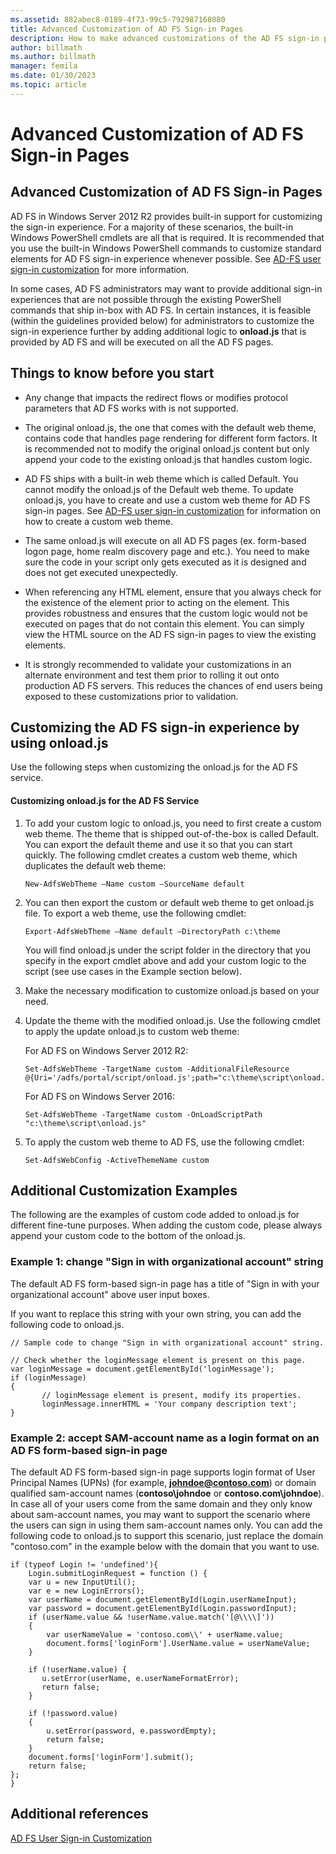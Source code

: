 ```yaml
---
ms.assetid: 882abec8-0189-4f73-99c5-792987168080
title: Advanced Customization of AD FS Sign-in Pages
description: How to make advanced customizations of the AD FS sign-in pages
author: billmath
ms.author: billmath
manager: femila
ms.date: 01/30/2023
ms.topic: article
---
```




# Advanced Customization of AD FS Sign-in Pages


## Advanced Customization of AD FS Sign\-in Pages
AD FS in Windows Server 2012 R2 provides built\-in support for customizing the sign\-in experience. For a majority of these scenarios, the built\-in Windows PowerShell cmdlets are all that is required.  It is recommended that you use the built\-in Windows PowerShell commands to customize standard elements for AD FS sign\-in experience whenever possible.  See [AD-FS user sign-in customization](AD-FS-user-sign-in-customization.md) for more information.

In some cases, AD FS administrators may want to provide additional sign\-in experiences that are not possible through the existing PowerShell commands that ship in\-box with AD FS. In certain instances, it is feasible \(within the guidelines provided below\) for administrators to customize the sign\-in experience further by adding additional logic to **onload.js** that is provided by AD FS and will be executed on all the AD FS pages.

## Things to know before you start

-   Any change that impacts the redirect flows or modifies protocol parameters that AD FS works with is not supported.

-   The original onload.js, the one that comes with the default web theme, contains code that handles page rendering for different form factors. It is recommended not to modify the original onload.js content but only append your code to the existing onload.js that handles custom logic.

-   AD FS ships with a built\-in web theme which is called Default. You cannot modify the onload.js of the Default web theme. To update onload.js, you have to create and use a custom web theme for AD FS sign\-in pages.  See [AD-FS user sign-in customization](AD-FS-user-sign-in-customization.md) for information on how to create a custom web theme.

-   The same onload.js will execute on all AD FS pages \(ex. form\-based logon page, home realm discovery page and etc.\). You need to make sure the code in your script only gets executed as it is designed and does not get executed unexpectedly.

-   When referencing any HTML element, ensure that you always check for the existence of the element prior to acting on the element. This provides robustness and ensures that the custom logic would not be executed on pages that do not contain this element. You can simply view the HTML source on the AD FS sign\-in pages to view the existing elements.

-   It is strongly recommended to validate your customizations in an alternate environment and test them prior to rolling it out onto production AD FS servers. This reduces the chances of end users being exposed to these customizations prior to validation.

## Customizing the AD FS sign\-in experience by using onload.js
Use the following steps when customizing the onload.js for the AD FS service.

#### Customizing onload.js for the AD FS Service

1.  To add your custom logic to onload.js, you need to first create a custom web theme. The theme that is shipped out\-of\-the\-box is called Default. You can export the default theme and use it so that you can start quickly. The following cmdlet creates a custom web theme, which duplicates the default web theme:

    ```
    New-AdfsWebTheme –Name custom –SourceName default

    ```

2.  You can then export the custom or default web theme to get onload.js file. To export a web theme, use the following cmdlet:

    ```
    Export-AdfsWebTheme –Name default –DirectoryPath c:\theme

    ```

    You will find onload.js under the script folder in the directory that you specify in the export cmdlet above and add your custom logic to the script \(see use cases in the Example section below\).

3.  Make the necessary modification to customize onload.js based on your need.

4.  Update the theme with the modified onload.js. Use the following cmdlet to apply the update onload.js to custom web theme:

     For AD FS on Windows Server 2012 R2:

    ```
    Set-AdfsWebTheme -TargetName custom -AdditionalFileResource @{Uri='/adfs/portal/script/onload.js';path="c:\theme\script\onload.js"}

    ```
    For AD FS on Windows Server 2016:

     ```
    Set-AdfsWebTheme -TargetName custom -OnLoadScriptPath "c:\theme\script\onload.js"

    ```

5.  To apply the custom web theme to AD FS, use the following cmdlet:

    ```
    Set-AdfsWebConfig -ActiveThemeName custom
    ```

## Additional Customization Examples
The following are the examples of custom code added to onload.js for different fine\-tune purposes. When adding the custom code, please always append your custom code to the bottom of the onload.js.

### Example 1: change "Sign in with organizational account" string
The default AD FS form\-based sign\-in page has a title of "Sign in with your organizational account" above user input boxes.

If you want to replace this string with your own string, you can add the following code to onload.js.

```
// Sample code to change "Sign in with organizational account" string.

// Check whether the loginMessage element is present on this page.
var loginMessage = document.getElementById('loginMessage');
if (loginMessage)
{
       // loginMessage element is present, modify its properties.
       loginMessage.innerHTML = 'Your company description text';
}

```

### Example 2: accept SAM\-account name as a login format on an AD FS form\-based sign\-in page
The default AD FS form\-based sign\-in page supports login format of User Principal Names \(UPNs\) \(for example, <strong>johndoe@contoso.com</strong>\) or domain qualified sam\-account names \(**contoso\\johndoe** or **contoso.com\\johndoe**\). In case all of your users come from the same domain and they only know about sam\-account names, you may want to support the scenario where the users can sign in using them sam\-account names only. You can add the following code to onload.js to support this scenario, just replace the domain "contoso.com" in the example below with the domain that you want to use.

```
if (typeof Login != 'undefined'){
    Login.submitLoginRequest = function () {
    var u = new InputUtil();
    var e = new LoginErrors();
    var userName = document.getElementById(Login.userNameInput);
    var password = document.getElementById(Login.passwordInput);
    if (userName.value && !userName.value.match('[@\\\\]'))
    {
        var userNameValue = 'contoso.com\\' + userName.value;
        document.forms['loginForm'].UserName.value = userNameValue;
    }

    if (!userName.value) {
       u.setError(userName, e.userNameFormatError);
       return false;
    }

    if (!password.value)
    {
        u.setError(password, e.passwordEmpty);
        return false;
    }
    document.forms['loginForm'].submit();
    return false;
};
}

```

## Additional references
[AD FS User Sign-in Customization](AD-FS-user-sign-in-customization.md)


